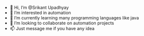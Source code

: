 - 👋 Hi, I’m @Srikant Upadhyay
- 👀 I’m interested in automation
- 🌱 I’m currently learning many programming languages like java
- 💞️ I’m looking to collaborate on automation projects
- 📫 Just message me if you have any idea

<!---
Initialsri/Initialsri is a ✨ special ✨ repository because its `README.md` (this file) appears on your GitHub profile.
You can click the Preview link to take a look at your changes.
--->
